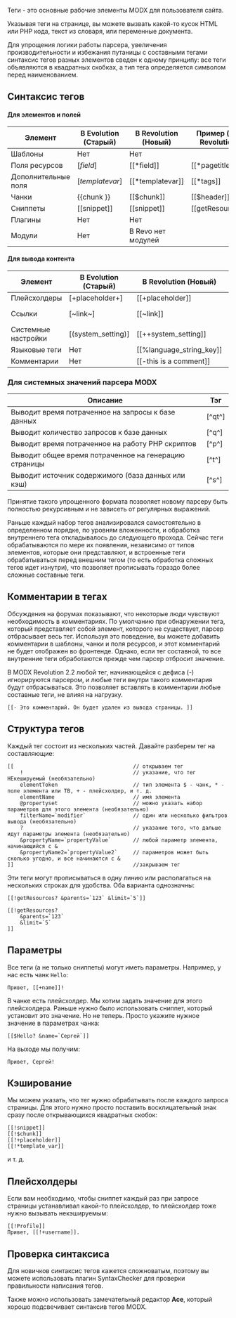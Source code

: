 Теги - это основные рабочие элементы MODX для пользователя сайта.

Указывая теги на странице, вы можете вызвать какой-то кусок HTML или PHP кода, текст из словаря, или переменные документа.

Для упрощения логики работы парсера, увеличения производительности и избежания путаницы с составными тегами синтаксис тегов разных элементов сведен к одному принципу: все теги объявляются в квадратных скобках, а тип тега определяется символом перед наименованием.


## Синтаксис тегов

#### Для элементов и полей
| Элемент				| В Evolution (Старый)	| В Revolution (Новый)		| Пример (для Revolution)		|
| ----------------------|-----------------------|---------------------------|-------------------------------|
| Шаблоны				| Нет					| Нет						| 								|
| Поля ресурсов			| [*field*]				| [[*field]]				| [[*pagetitle]]				|
| Дополнительные поля	| [*templatevar*]		| [[*templatevar]]			| [[*tags]]						|
| Чанки					| {{chunk }}			| [[$chunk]]				| [[$header]]					|
| Сниппеты				| [[snippet]]			| [[snippet]]				| [[getResources]]				|
| Плагины				| Нет					| Нет						|								|
| Модули				| Нет					| В Revo нет модулей		|								|

#### Для вывода контента
| Элемент				| В Evolution (Старый)	| В Revolution (Новый)		| Пример (для Revolution)		|
| ----------------------|-----------------------|---------------------------|-------------------------------|
| Плейсхолдеры			| [+placeholder+]		| [[+placeholder]]			| [[+modx.user.id]]				|
| Ссылки				| [~link~]				| [[~link]]					| [[~[[*id]]? &scheme=`full`]]	|
| Системные настройки	| [(system_setting)]	| [[++system_setting]]		| [[++site_start]]				|
| Языковые теги			| Нет					| [[%language_string_key]]	|								|
| Комментарии			| Нет					| [[-this is a comment]]	|								|

### Для системных значений парсера MODX

| Описание													| Тэг		|
|-----------------------------------------------------------|-----------|
| Выводит время потраченное на запросы к базе данных		| [^qt^]	|
| Выводит количество запросов к базе данных					| [^q^]		|
| Выводит время потраченное на работу PHP скриптов			| [^p^]		|
| Выводит общее время потраченное на генерацию страницы 	| [^t^]		|
| Выводит источник содержимого (база данных или кэш)		| [^s^]		|

Принятие такого упрощенного формата позволяет новому парсеру быть полностью рекурсивным и не зависеть от регулярных выражений.

Раньше каждый набор тегов анализировался самостоятельно в определенном порядке, по уровням вложенности, и обработка внутреннего тега откладывалось до следующего прохода. Сейчас теги обрабатываются по мере их появления, независимо от типов элементов, которые они представляют, и встроенные теги обрабатываться перед внешним тегом (то есть обработка сложных тегов идет изнутри), что позволяет прописывать гораздо более сложные составные теги.

## Комментарии в тегах

Обсуждения на форумах показывают, что некоторые люди чувствуют необходимость в комментариях. По умолчанию при обнаружении тега, который представляет собой элемент, которого не существует, парсер отбрасывает весь тег. Используя это поведение, вы можете добавить комментарии в шаблоны, чанки и поля ресурсов, и этот комментарий не будет отображен во фронтенде. Однако, если тег составной, то все внутренние теги обработаются прежде чем парсер отбросит значение.

В MODX Revolution 2.2 любой тег, начинающейся с дефиса (-) игнорируются парсером, и любые теги внутри такого комментария будут отбрасываться. Это позволяет вставлять в комментарии любые составные теги, не влияя на нагрузку.

```
[[- Это комментарий. Он будет удален из вывода страницы. ]]
```

## Структура тегов

Каждый тег состоит из нескольких частей. Давайте разберем тег на составляющие:
```
[[										// открываем тег
	!									// указание, что тег НЕкешируемый (необязательно)
	elementToken						// тип элемента $ - чанк, * - поле элемента или ТВ, + - плейсхолдер, и т. д.
	elementName							// имя элемента
	@propertyset						// можно указать набор параметров для этого элемента (необязательно)
	filterName=`modifier` 				// один или несколько фильтров вывода (необязательно)
	?									// указание того, что дальше идут параметры элемента (необязательно)
	&propertyName=`propertyValue`		// любой параметр элемента, начинающийся с &
	&propertyName2=`propertyValue2`		// параметров может быть сколько угодно, и все начинаются с &
]]										//закрываем тег
```

Эти теги могут прописываться в одну линию или располагаться на нескольких строках для удобства. Оба варианта однозначны:
```
[[!getResources? &parents=`123` &limit=`5`]]
 
[[!getResources?
	&parents=`123`
	&limit=`5`
]]
```

## Параметры
Все теги (а не только сниппеты) могут иметь параметры. Например, у нас есть чанк `Hello`:

```
Привет, [[+name]]!
```

В чанке есть плейсхолдер. Мы хотим задать значение для этого плейсхолдера. Раньше нужно было использовать сниппет, который установит это значение. Но не теперь. Просто укажите нужное значение в параметрах чанка:
```
[[$Hello? &name=`Сергей`]]
```

На выходе мы получим:
```
Привет, Сергей!
```

## Кэширование
Мы можем указать, что тег нужно обрабатывать после каждого запроса страницы. Для этого нужно просто поставить восклицательный знак сразу после открывающихся квадратных скобок:
```
[[!snippet]]
[[!$chunk]]
[[!+placeholder]]
[[!*template_var]]
```
и т. д.


## Плейсхолдеры
Если вам необходимо, чтобы сниппет каждый раз при запросе страницы устанавливал какой-то плейсхолдер, то плейсхолдер тоже нужно вызывать некэшируемым:

```
[[!Profile]]
Привет, [[!+username]].
```

## Проверка синтаксиса
Для новичков синтаксис тегов кажется сложноватым, поэтому вы можете использовать плагин SyntaxChecker для проверки правильности написания тегов.

Также можно использовать замечательный редактор **Ace**, который хорошо подсвечивает синтаксив тегов MODX.
